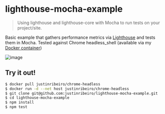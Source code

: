 # lighthouse-mocha-example

> Using lighthouse and lighthouse-core with Mocha to run tests on your project/site.

Basic example that gathers performance metrics via [Lighthouse](https://github.com/GoogleChrome/lighthouse/) and tests them in Mocha. Tested against Chrome headless_shell (available via my [Docker container](https://hub.docker.com/r/justinribeiro/chrome-headless/))

![image](https://cloud.githubusercontent.com/assets/643503/20443540/1862bbac-ad82-11e6-8874-7a6559d4a561.png)

## Try it out!
```sh
$ docker pull justinribeiro/chrome-headless
$ docker run -d --net host justinribeiro/chrome-headless
$ git clone git@github.com:justinribeiro/lighthouse-mocha-example.git
$ cd lighthouse-mocha-example
$ npm install
$ npm test
```
